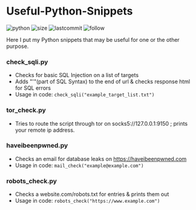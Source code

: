 # Useful-Python-Snippets
![python](https://img.shields.io/pypi/pyversions/Django.svg)
![size](https://img.shields.io/github/repo-size/ak-wa/Useful-Python-Snippets.svg)
![lastcommit](https://img.shields.io/github/last-commit/ak-wa/Useful-Python-Snippets.svg)
![follow](https://img.shields.io/github/followers/ak-wa.svg?label=Follow&style=social)

Here I put my Python snippets that may be useful for one or the other purpose.

### check_sqli.py
* Checks for basic SQL Injection on a list of targets
* Adds "'"(part of SQL Syntax) to the end of url & checks response html for SQL errors
* Usage in code: `check_sqli("example_target_list.txt")`

### tor_check.py

* Tries to route the script through tor on socks5://127.0.0.1:9150 ; prints your remote ip address.

### haveibeenpwned.py

* Checks an email for database leaks on https://haveibeenpwned.com
* Usage in code: `mail_check("example@example.com")`

### robots_check.py

* Checks a website.com/robots.txt for entries & prints them out
* Usage in code: `robots_check("https://www.example.com")`
